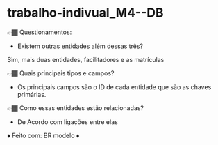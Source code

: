 # trabalho-indivual_M4--DB

👉🏾 Questionamentos:
- Existem outras entidades além dessas três?

Sim, mais duas entidades, facilitadores e as matrículas



👉🏾 Quais principais tipos e campos?

- Os principais campos são o ID de cada entidade que são as chaves primárias. 


👉🏾 Como essas entidades estão relacionadas?

- De Acordo com ligações entre elas





♦ Feito com: BR modelo ♦
